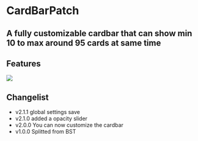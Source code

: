 # CardBarPatch
## A fully customizable cardbar that can show min 10 to max around 95 cards at same time

## Features
![](https://i.imgur.com/uLpg1IM.jpeg)

## Changelist
- v2.1.1 global settings save
- v2.1.0 added a opacity slider
- v2.0.0 You can now customize the cardbar
- v1.0.0 Splitted from BST
